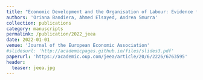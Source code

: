 ```yaml
---
title: "Economic Development and the Organisation of Labour: Evidence from the Jobs of the World Project"
authors: 'Oriana Bandiera, Ahmed Elsayed, Andrea Smurra'
collection: publications
category: manuscripts
permalink: /publication/2022_jeea
date: 2022-01-01
venue: 'Journal of the European Economic Association'
#slidesurl: 'http://academicpages.github.io/files/slides3.pdf'
paperurl: 'https://academic.oup.com/jeea/article/20/6/2226/6763595'
header:
  teaser: jeea.jpg
---
```

